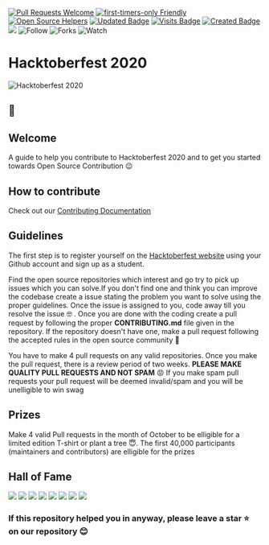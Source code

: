 [![Pull Requests Welcome](https://img.shields.io/badge/PRs-welcome-brightgreen.svg?style=flat)](http://makeapullrequest.com)
[![first-timers-only Friendly](https://img.shields.io/badge/first--timers--only-friendly-blue.svg)](http://www.firsttimersonly.com/)
[![Open Source Helpers](https://www.codetriage.com/freecodecamp/freecodecamp/badges/users.svg)](https://www.codetriage.com/freecodecamp/freecodecamp)
[![Updated Badge](https://badges.pufler.dev/updated/CMPN-CODECELL/Hacktoberfest2020?color=purple)](https://badges.pufler.dev)
[![Visits Badge](https://badges.pufler.dev/visits/CMPN-CODECELL/Hacktoberfest2020?color=red)](https://badges.pufler.dev)
[![Created Badge](https://badges.pufler.dev/created/CMPN-CODECELL/Hacktoberfest2020?color=blue)](https://badges.pufler.dev)
<a href="https://github.com/CMPN-CODECELL/Hacktoberfest2020" alt="Contributors">
        <img src="https://img.shields.io/github/contributors/badges/shields"></a>
![Follow](https://img.shields.io/github/followers/CMPN-CODECELL?label=Follow&style=social)
![Forks](https://img.shields.io/github/forks/CMPN-CODECELL/Hacktoberfest2020?label=Fork&style=social)
![Watch](https://img.shields.io/github/watchers/CMPN-CODECELL/Hacktoberfest2020?label=Watch&style=social)

# Hacktoberfest 2020

![Hacktoberfest 2020](HF2020Events.png)

## :wave:
## Welcome
A guide to help you contribute to Hacktoberfest 2020 and to get you started towards Open Source Contribution 😉 
## How to contribute

Check out our [Contributing Documentation](https://github.com/CMPN-CODECELL/Hacktoberfest2020/blob/main/CONTRIBUTING.md) 

## Guidelines

The first step is to register yourself on the [Hacktoberfest website](https://hacktoberfest.digitalocean.com/) using your Github account and sign up as a student.

Find the open source repositories which interest and go try to pick up issues which you can solve.If you don't find one and think you can improve the codebase create a issue stating the problem you want to solve using the proper guidelines. Once the issue is assigned to you, code away till you resolve the issue :nerd_face: . Once you are done with the coding create a pull request by following the proper **CONTRIBUTING.md** file given in the repository. If the repository doesn't have one, make a pull request following the accepted rules in the open source community :hugs:

You have to make 4 pull requests on any valid repositories. Once you make the pull request, there is a review period of two weeks. **PLEASE MAKE QUALITY PULL REQUESTS AND NOT SPAM** :rage:  If you make spam pull requests your pull request will be deemed invalid/spam and you will be unelligible to win swag 


## Prizes

Make 4 valid Pull requests in the month of October to be elligible for a limited edition T-shirt or plant a tree :innocent:. The first 40,000 participants (maintainers and contributors) are elligible for the prizes


## Hall of Fame 
<!---
[![](https://sourcerer.io/fame/thewires2/CMPN-CODECELL/Hacktoberfest2020/images/0)](https://sourcerer.io/fame/thewires2/CMPN-CODECELL/Hacktoberfest2020/links/0)
[![](https://sourcerer.io/fame/thewires2/CMPN-CODECELL/Hacktoberfest2020/images/1)](https://sourcerer.io/fame/thewires2/CMPN-CODECELL/Hacktoberfest2020/links/1)
[![](https://sourcerer.io/fame/thewires2/CMPN-CODECELL/Hacktoberfest2020/images/2)](https://sourcerer.io/fame/thewires2/CMPN-CODECELL/Hacktoberfest2020/links/2)
[![](https://sourcerer.io/fame/thewires2/CMPN-CODECELL/Hacktoberfest2020/images/3)](https://sourcerer.io/fame/thewires2/CMPN-CODECELL/Hacktoberfest2020/links/3)
[![](https://sourcerer.io/fame/thewires2/CMPN-CODECELL/Hacktoberfest2020/images/4)](https://sourcerer.io/fame/thewires2/CMPN-CODECELL/Hacktoberfest2020/links/4)
[![](https://sourcerer.io/fame/thewires2/CMPN-CODECELL/Hacktoberfest2020/images/5)](https://sourcerer.io/fame/thewires2/CMPN-CODECELL/Hacktoberfest2020/links/5)
[![](https://sourcerer.io/fame/thewires2/CMPN-CODECELL/Hacktoberfest2020/images/6)](https://sourcerer.io/fame/thewires2/CMPN-CODECELL/Hacktoberfest2020/links/6)
[![](https://sourcerer.io/fame/thewires2/CMPN-CODECELL/Hacktoberfest2020/images/7)](https://sourcerer.io/fame/thewires2/CMPN-CODECELL/Hacktoberfest2020/links/7)
-->
[![](https://sourcerer.io/fame/AjayKhalsa/CMPN-CODECELL/Hacktoberfest2020/images/0)](https://sourcerer.io/fame/AjayKhalsa/CMPN-CODECELL/Hacktoberfest2020/links/0)
[![](https://sourcerer.io/fame/AjayKhalsa/CMPN-CODECELL/Hacktoberfest2020/images/1)](https://sourcerer.io/fame/AjayKhalsa/CMPN-CODECELL/Hacktoberfest2020/links/1)
[![](https://sourcerer.io/fame/AjayKhalsa/CMPN-CODECELL/Hacktoberfest2020/images/2)](https://sourcerer.io/fame/AjayKhalsa/CMPN-CODECELL/Hacktoberfest2020/links/2)
[![](https://sourcerer.io/fame/AjayKhalsa/CMPN-CODECELL/Hacktoberfest2020/images/3)](https://sourcerer.io/fame/AjayKhalsa/CMPN-CODECELL/Hacktoberfest2020/links/3)
[![](https://sourcerer.io/fame/AjayKhalsa/CMPN-CODECELL/Hacktoberfest2020/images/4)](https://sourcerer.io/fame/AjayKhalsa/CMPN-CODECELL/Hacktoberfest2020/links/4)
[![](https://sourcerer.io/fame/AjayKhalsa/CMPN-CODECELL/Hacktoberfest2020/images/5)](https://sourcerer.io/fame/AjayKhalsa/CMPN-CODECELL/Hacktoberfest2020/links/5)
[![](https://sourcerer.io/fame/AjayKhalsa/CMPN-CODECELL/Hacktoberfest2020/images/6)](https://sourcerer.io/fame/AjayKhalsa/CMPN-CODECELL/Hacktoberfest2020/links/6)
[![](https://sourcerer.io/fame/AjayKhalsa/CMPN-CODECELL/Hacktoberfest2020/images/7)](https://sourcerer.io/fame/AjayKhalsa/CMPN-CODECELL/Hacktoberfest2020/links/7)

### If this repository helped you in anyway, please leave a star :star: on our repository :blush:
